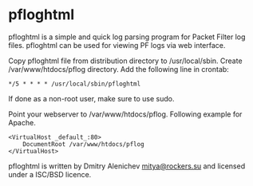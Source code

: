 pfloghtml
=========

pfloghtml is a simple and quick log parsing program for Packet Filter
log files. pfloghtml can be used for viewing PF logs via web interface.

Copy pfloghtml file from distribution directory to /usr/local/sbin.
Create /var/www/htdocs/pflog directory. Add the following line in
crontab:

	*/5 * * * * /usr/local/sbin/pfloghtml

If done as a non-root user, make sure to use sudo.

Point your webserver to /var/www/htdocs/pflog. Following example for
Apache.

	<VirtualHost _default_:80>
	    DocumentRoot /var/www/htdocs/pflog
	</VirtualHost>

pfloghtml is written by Dmitry Alenichev <mitya@rockers.su> and licensed
under a ISC/BSD licence.

